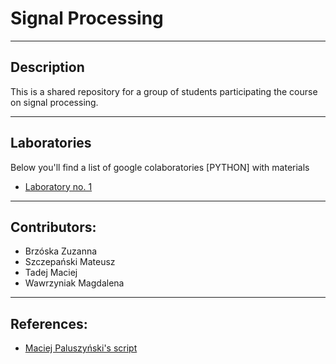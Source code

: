 # Signal Processing
---
## Description
This is a shared repository for a group of students participating the course on signal processing.

---
## Laboratories
Below you'll find a list of google colaboratories [PYTHON] with materials

- [Laboratory no. 1](https://colab.research.google.com/drive/1TEK8UQ6ZNMAJkN_oPRFO0wcffKzNJCZF?usp=sharing)
---
## Contributors:
- Brzóska Zuzanna
- Szczepański Mateusz
- Tadej Maciej
- Wawrzyniak Magdalena
---
## References:
- [Maciej Paluszyński's script](http://www.math.uni.wroc.pl/~mpal/academic/2018/falki.pdf)
